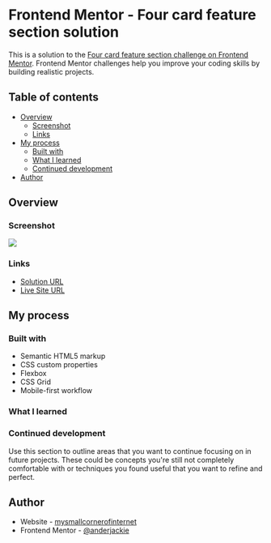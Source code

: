 # Frontend Mentor - Four card feature section solution

This is a solution to the [Four card feature section challenge on Frontend Mentor](https://www.frontendmentor.io/challenges/four-card-feature-section-weK1eFYK). Frontend Mentor challenges help you improve your coding skills by building realistic projects. 

## Table of contents

- [Overview](#overview)
  - [Screenshot](#screenshot)
  - [Links](#links)
- [My process](#my-process)
  - [Built with](#built-with)
  - [What I learned](#what-i-learned)
  - [Continued development](#continued-development)
- [Author](#author)

## Overview

### Screenshot

![](./screenshot.jpg)

### Links

- [Solution URL](https://github.com/anderjackie/four-card-feature-section/)
- [Live Site URL](http://htmlpreview.github.io/?https://github.com/anderjackie/four-card-feature-section/index.html)

## My process

### Built with

- Semantic HTML5 markup
- CSS custom properties
- Flexbox
- CSS Grid
- Mobile-first workflow

### What I learned

### Continued development

Use this section to outline areas that you want to continue focusing on in future projects. These could be concepts you're still not completely comfortable with or techniques you found useful that you want to refine and perfect.

## Author

- Website - [mysmallcornerofinternet](http://mysmallcornerofinternet.life/)
- Frontend Mentor - [@anderjackie](https://www.frontendmentor.io/profile/anderjackie)
